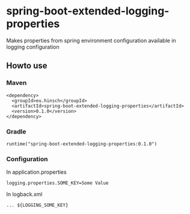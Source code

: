 # spring-boot-extended-logging-properties

Makes properties from spring environment configuration available in logging configuration

## Howto use

### Maven
```
<dependency>
  <groupId>eu.hinsch</groupId>
  <artifactId>spring-boot-extended-logging-properties</artifactId>
  <version>0.1.0</version>
</dependency>
```

### Gradle
```
runtime("spring-boot-extended-logging-properties:0.1.0")
```

### Configuration

In application.properties

```
logging.properties.SOME_KEY=Some Value
```

In logback.xml

```
... ${LOGGING_SOME_KEY}
```
